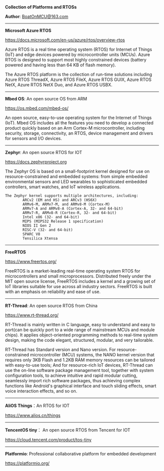 **Collection of Platforms and RTOSs**      

**Author**: BoatOnMCU@163.com       



---

**Microsoft Azure RTOS**    



https://docs.microsoft.com/en-us/azure/rtos/overview-rtos     



Azure RTOS is a real time operating system (RTOS) for Internet of Things (IoT) and edge devices powered by microcontroller units (MCUs). Azure  RTOS is designed to support most highly constrained devices (battery  powered and having less than 64 KB of flash memory).     

The Azure RTOS platform is the collection of run-time solutions  including Azure RTOS ThreadX, Azure RTOS FileX, Azure RTOS GUIX, Azure  RTOS NetX, Azure RTOS NetX Duo, and Azure RTOS USBX.     



---

**Mbed OS**: An open source OS from ARM         



https://os.mbed.com/mbed-os/     



An open source, easy-to-use operating system for the Internet of Things (IoT).   Mbed OS includes all the features you need to develop a connected product quickly based on an Arm Cortex-M microcontroller, including security, storage, connectivity, an RTOS, device management and drivers for sensors and I/O devices.      



-----

**Zephyr**:  An open source RTOS for IOT     



https://docs.zephyrproject.org       



The Zephyr OS is based on a small-footprint kernel designed for use on resource-constrained and embedded systems: from simple embedded environmental sensors and LED wearables to sophisticated embedded controllers, smart watches, and IoT wireless applications.

```
The Zephyr kernel supports multiple architectures, including:
        ARCv2 (EM and HS) and ARCv3 (HS6X)
        ARMv6-M, ARMv7-M, and ARMv8-M (Cortex-M)
        ARMv7-A and ARMv8-A (Cortex-A, 32- and 64-bit)
        ARMv7-R, ARMv8-R (Cortex-R, 32- and 64-bit)
        Intel x86 (32- and 64-bit)
        MIPS (MIPS32 Release 1 specification)
        NIOS II Gen 2
        RISC-V (32- and 64-bit)
        SPARC V8
        Tensilica Xtensa
```



----

**FreeRTOS**    



https://www.freertos.org/    



FreeRTOS is a market-leading real-time operating system RTOS for microcontrollers and small microprocessors. Distributed freely  under the MIT open source license, FreeRTOS includes a kernel and a  growing set of IoT libraries suitable for use across all industry  sectors. FreeRTOS is built with an emphasis on reliability and ease of  use.    



---

**RT-Thread**:  An open source RTOS from China     



https://www.rt-thread.org/    



RT-Thread is mainly written in C language, easy to understand and easy  to port(can be quickly port to a wide range of mainstream MCUs and  module chips). It applies object-oriented programming methods to  real-time system design, making the code elegant, structured, modular,  and very tailorable.    

RT-Thread has Standard version and Nano version. For  resource-constrained microcontroller (MCU) systems, the NANO kernel  version that requires only 3KB Flash and 1.2KB RAM memory resources can  be tailored  with easy-to-use tools; And for resource-rich IoT devices,  RT-Thread can use the on-line software package management tool, together with system configuration tools, to achieve intuitive and rapid modular cutting, seamlessly import rich software packages, thus achieving  complex functions like Android's graphical interface and touch sliding  effects, smart voice interaction effects, and so on.     



----

**AliOS Things**：An RTOS for IOT     



https://www.alios.cn/things     



----

**TencentOS tiny**： An open source RTOS from Tencent for IOT    



https://cloud.tencent.com/product/tos-tiny    



----

**Platformio**:  Professional collaborative platform for embedded development     



https://platformio.org/      



 









